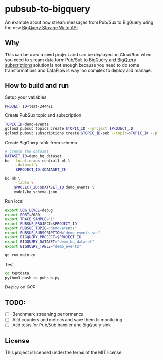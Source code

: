 # pubsub-to-bigquery

An example about how stream messages from Pub/Sub to BigQuery 
using the new [BigQuery Storage Write API](https://cloud.google.com/bigquery/docs/write-api)

## Why

This can be used a seed project and can be deployed on CloudRun when you need to stream data form Pub/Sub to BigQuery and 
[BigQuery subscriptions](https://cloud.google.com/pubsub/docs/bigquery) solution is not 
enough because you need to do some transformations and [DataFlow](https://cloud.google.com/dataflow)
is way too complex to deploy and manage.

## How to build and run

Setup your variables 

```bash
PROJECT_ID=test-244421
```

Create PubSub topic and subscription

```bash
TOPIC_ID=demo-events
gcloud pubsub topics create $TOPIC_ID --project $PROJECT_ID
gcloud pubsub subscriptions create $TOPIC_ID-sub --topic=$TOPIC_ID --project $PROJECT_ID
```

Create BigQuery table from schema

```bash
# Create the dataset
DATASET_ID=demo_bq_dataset
bq --location=us-central1 mk \
    --dataset \
     $PROJECT_ID:$DATASET_ID

bq mk \
    --table \
    $PROJECT_ID:$DATASET_ID.demo_events \
    model/bq_schema.json
```

Run local

```bash
export LOG_LEVEL=debug
export PORT=8080
export TRACE_SAMPLE="1"
export PUBSUB_PROJECT=$PROJECT_ID
export PUBSUB_TOPIC="demo-events"
export PUBSUB_SUBSCRIPTION="demo-events-sub"
export BIGQUERY_PROJECT=$PROJECT_ID
export BIGQUERY_DATASET="demo_bq_dataset"
export BIGQUERY_TABLE="demo_events"

go run main.go
```

Test

```bash
cd testdata
python3 push_to_pubsub.py
```

Deploy on GCP

## TODO:

- [ ] Benchmark streaming performance
- [ ] Add counters and metrics and save them to monitoring
- [ ] Add tests for Pub/Sub handler and BigQuery sink

## License

This project is licensed under the terms of the MIT license.
